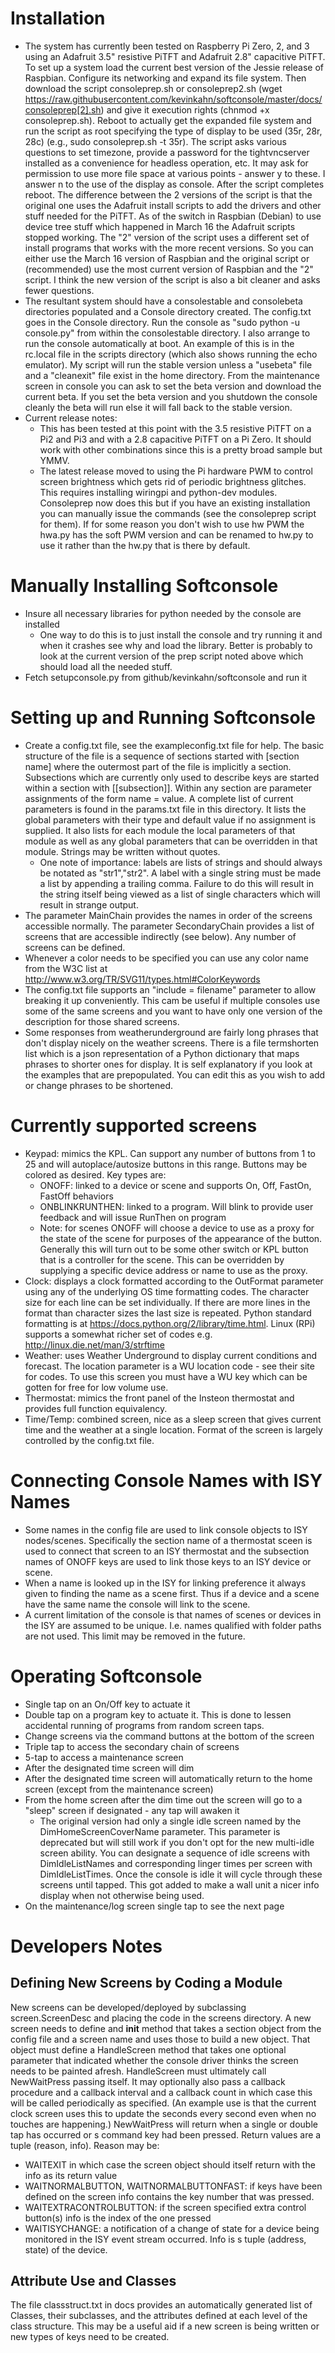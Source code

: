 # Installation
* The system has currently been tested on Raspberry Pi Zero, 2, and 3 using an Adafruit 3.5" resistive PiTFT and Adafruit 2.8" capacitive PiTFT.  To set up a system load the current best version of the Jessie release of Raspbian.  Configure its networking and expand its file system.  Then download the script consoleprep.sh or consoleprep2.sh (wget https://raw.githubusercontent.com/kevinkahn/softconsole/master/docs/consoleprep[2].sh) and give it execution rights (chnmod +x consoleprep.sh).  Reboot to actually get the expanded file system and run the script as root specifying the type of display to be used (35r, 28r, 28c) (e.g., sudo consoleprep.sh -t 35r).  The script asks various questions to set timezone, provide a password for the tightvncserver installed as a convenience for headless operation, etc.  It may ask for permission to use more file space at various points - answer y to these.  I answer n to the use of the display as console.  After the script completes reboot.  The difference between the 2 versions of the script is that the original one uses the Adafruit install scripts to add the drivers and other stuff needed for the PiTFT.  As of the switch in Raspbian (Debian) to use device tree stuff which happened in March 16 the Adafruit scripts stopped working.  The "2" version of the script uses a different set of install programs that works with the more recent versions.  So you can either use the March 16 version of Raspbian and the original script or (recommended) use the most current version of Raspbian and the "2" script.  I think the new version of the script is also a bit cleaner and asks fewer questions.
* The resultant system should have a consolestable and consolebeta directories populated and a Console directory created.  The config.txt goes in the Console directory.  Run the console as "sudo python -u console.py" from within the consolestable directory.  I also arrange to run the console automatically at boot.  An example of this is in the rc.local file in the scripts directory (which also shows running the echo emulator).  My script will run the stable version unless a "usebeta" file and a "cleanexit" file exist in the home directory.  From the maintenance screen in console you can ask to set the beta version and download the current beta.  If you set the beta version and you shutdown the console cleanly the beta will run else it will fall back to the stable version.
* Current release notes:
    * This has been tested at this point with the 3.5 resistive PiTFT on a Pi2 and Pi3 and with a 2.8 capacitive PiTFT on a Pi Zero.  It should work with other combinations since this is a pretty broad sample but YMMV.
    * The latest release moved to using the Pi hardware PWM to control screen brightness which gets rid of periodic brightness glitches.  This requires installing wiringpi and python-dev modules.  Consoleprep now does this but if you have an existing installation you can manually issue the commands (see the consoleprep script for them).  If for some reason you don't wish to use hw PWM the hwa.py has the soft PWM version and can be renamed to hw.py to use it rather than the hw.py that is there by default.

# Manually Installing Softconsole
* Insure all necessary libraries for python needed by the console are installed
    * One way to do this is to just install the console and try running it and when it crashes see why and load the library.  Better is probably to look at the current version of the prep script noted above which should load all the needed stuff.
* Fetch setupconsole.py from github/kevinkahn/softconsole and run it

# Setting up and Running Softconsole
* Create a config.txt file, see the exampleconfig.txt file for help.  The basic structure of the file is a sequence of sections started with \[section name] where the outermost part of the file is implicitly a section.  Subsections which are currently only used to describe keys are started within a section with \[\[subsection]].  Within any section are parameter assignments of the form name = value.  A complete list of current parameters is found in the params.txt file in this directory.  It lists the global parameters with their type and default value if no assignment is supplied.  It also lists for each module the local parameters of that module as well as any global parameters that can be overridden in that module.  Strings may be written without quotes.  
  * One note of importance: labels are lists of strings and should always be notated as "str1","str2".  A label with a single string must be made a list by appending a trailing comma.  Failure to do this will result in the string itself being viewed as a list of single characters which will result in strange output.
* The parameter MainChain provides the names in order of the screens accessible normally.  The parameter SecondaryChain provides a list of screens that are accessible indirectly (see below).  Any number of screens can be defined.
* Whenever a color needs to be specified you can use any color name from the W3C list at http://www.w3.org/TR/SVG11/types.html#ColorKeywords
* The config.txt file supports an "include = filename" parameter to allow breaking it up conveniently.  This cam be useful if multiple consoles use some of the same screens and you want to have only one version of the description for those shared screens.
* Some responses from weatherunderground are fairly long phrases that don't display nicely on the weather screens.  There is a file termshorten list which is a json representation of a Python dictionary that maps phrases to shorter ones for display.  It is self explanatory if you look at the examples that are prepopulated.  You can edit this as you wish to add or change phrases to be shortened.

# Currently supported screens
* Keypad: mimics the KPL.  Can support any number of buttons from 1 to 25 and will autoplace/autosize buttons in this range.  Buttons may be colored as desired.  Key types are:
    * ONOFF: linked to a device or scene and supports On, Off, FastOn, FastOff behaviors
    * ONBLINKRUNTHEN: linked to a program.  Will blink to provide user feedback and will issue RunThen on program
    * Note: for scenes ONOFF will choose a device to use as a proxy for the state of the scene for purposes of the appearance of the button.  Generally this will turn out to be some other switch or KPL button that is a controller for the scene.  This can be overridden by supplying a specific device address or name to use as the proxy.
* Clock: displays a clock formatted according to the OutFormat parameter using any of the underlying OS time formatting codes.  The character size for each line can be set individually.  If there are more lines in the format than character sizes the last size is repeated. Python standard formatting is at https://docs.python.org/2/library/time.html.  Linux (RPi) supports a somewhat richer set of codes e.g. http://linux.die.net/man/3/strftime
* Weather: uses Weather Underground to display current conditions and forecast.  The location parameter is a WU location code - see their site for codes.  To use this screen you must have a WU key which can be gotten for free for low volume use.  
* Thermostat: mimics the front panel of the Insteon thermostat and provides full function equivalency.
* Time/Temp: combined screen, nice as a sleep screen that gives current time and the weather at a single location.  Format of the screen is largely controlled by the config.txt file.

# Connecting Console Names with ISY Names
* Some names in the config file are used to link console objects to ISY nodes/scenes.  Specifically the section name of a thermostat sceen is used to connect that screen to an ISY thermostat and the subsection names of ONOFF keys are used to link those keys to an ISY device or scene.
* When a name is looked up in the ISY for linking preference it always given to finding the name as a scene first.  Thus if a device and a scene have the same name the console will link to the scene.
* A current limitation of the console is that names of scenes or devices in the ISY are assumed to be unique.  I.e. names qualified with folder paths are not used.  This limit may be removed in the future.

# Operating Softconsole
* Single tap on an On/Off key to actuate it
* Double tap on a program key to actuate it.  This is done to lessen accidental running of programs from random screen taps.
* Change screens via the command buttons at the bottom of the screen
* Triple tap to access the secondary chain of screens 
* 5-tap to access a maintenance screen
* After the designated time screen will dim
* After the designated time screen will automatically return to the home screen (except from the maintenance screen)
* From the home screen after the dim time out the screen will go to a "sleep" screen if designated - any tap will awaken it
    * The original version had only a single idle screen named by the DimHomeScreenCoverName parameter.  This parameter is deprecated but will still work if you don't opt for the new multi-idle screen ability.  You can designate a sequence of idle screens with DimIdleListNames and corresponding linger times per screen with DimIdleListTimes.  Once the console is idle it will cycle through these screens until tapped.  This got added to make a wall unit a nicer info display when not otherwise being used.
* On the maintenance/log screen single tap to see the next page

# Developers Notes
## Defining New Screens by Coding a Module
New screens can be developed/deployed by subclassing screen.ScreenDesc and placing the code in the screens directory.  A new screen needs to define and __init__ method that takes a section object from the config file and a screen name and uses those to build a new object.  That object must define a HandleScreen method that takes one optional parameter that indicated whether the console driver thinks the screen needs to be painted afresh.  HandleScreen must ultimately call NewWaitPress passing itself.  It may optionally also pass a callback procedure and a callback interval  and a callback count in which case this will be called periodically as specified.  (An example use is that the current clock screen uses this to update the seconds every second even when no touches are happening.)  NewWaitPress will return when a single or double tap has occurred or s command key had been pressed.  Return values are a tuple (reason, info).  Reason may be:

* WAITEXIT in which case the screen object should itself return with the info as its return value
* WAITNORMALBUTTON, WAITNORMALBUTTONFAST: if keys have been defined on the screen info contains the key number that was pressed.
* WAITEXTRACONTROLBUTTON: if the screen specified extra control button(s) info is the index of the one pressed
* WAITISYCHANGE: a notification of a change of state for a device being monitored in the ISY event stream occurred. Info is s tuple  (address, state) of the device.

## Attribute Use and Classes
The file classstruct.txt in docs provides an automatically generated list of Classes, their subclasses, and the attributes defined at each level of the class structure.  This may be a useful aid if a new screen is being written or new types of keys need to be created.

